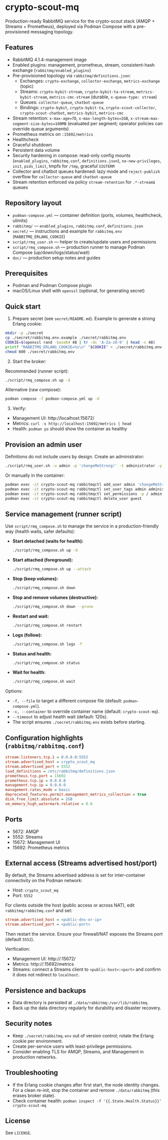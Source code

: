 # crypto-scout-mq

Production-ready RabbitMQ service for the crypto-scout stack (AMQP + Streams + Prometheus), deployed via Podman Compose
with a pre-provisioned messaging topology.

## Features

- RabbitMQ 4.1.4-management image
- Enabled plugins: management, prometheus, stream, consistent-hash exchange (`rabbitmq/enabled_plugins`)
- Pre-provisioned topology via `rabbitmq/definitions.json`:
    - Exchanges: `crypto-exchange`, `collector-exchange`, `metrics-exchange` (topic)
    - Streams: `crypto-bybit-stream`, `crypto-bybit-ta-stream`, `metrics-bybit-stream`, `metrics-cmc-stream` (durable,
      `x-queue-type: stream`)
    - Queues: `collector-queue`, `chatbot-queue`
    - Bindings: `crypto-bybit`, `crypto-bybit-ta`, `crypto-scout-collector`, `crypto-scout-chatbot`, `metrics-bybit`,
      `metrics-cmc`
- Stream retention: `x-max-age=7D`, `x-max-length-bytes=2GB`, `x-stream-max-segment-size-bytes=100MB` (evaluated per
  segment; operator policies can override queue arguments)
- Prometheus metrics on `:15692/metrics`
- Healthcheck
- Graceful shutdown
- Persistent data volume
- Security hardening in compose: read-only config mounts (`enabled_plugins`, `rabbitmq.conf`, `definitions.json`),
  `no-new-privileges`, `init`, `pids_limit`, tmpfs for `/tmp`, graceful `SIGTERM`
- Collector and chatbot queues hardened: lazy mode and `reject-publish` overflow for `collector-queue` and
  `chatbot-queue`
- Stream retention enforced via policy `stream-retention` for `.*-stream$` queues

## Repository layout

- `podman-compose.yml` — container definition (ports, volumes, healthcheck, ulimits)
- `rabbitmq/` — `enabled_plugins`, `rabbitmq.conf`, `definitions.json`
- `secret/` — instructions and example for `rabbitmq.env` (`RABBITMQ_ERLANG_COOKIE`)
- `script/rmq_user.sh` — helper to create/update users and permissions
- `script/rmq_compose.sh` — production runner to manage Podman Compose (up/down/logs/status/wait)
- `doc/` — production setup notes and guides

## Prerequisites

- Podman and Podman Compose plugin
- macOS/Linux shell with `openssl` (optional, for generating secret)

## Quick start

1) Prepare secret (see `secret/README.md`). Example to generate a strong Erlang cookie:

```bash
mkdir -p ./secret
cp ./secret/rabbitmq.env.example ./secret/rabbitmq.env
COOKIE=$(openssl rand -base64 48 | tr -dc 'A-Za-z0-9' | head -c 48)
printf "RABBITMQ_ERLANG_COOKIE=%s\n" "$COOKIE" > ./secret/rabbitmq.env
chmod 600 ./secret/rabbitmq.env
```

2) Start the broker:

Recommended (runner script):

```bash
./script/rmq_compose.sh up -d
```

Alternative (raw compose):

```bash
podman compose -f podman-compose.yml up -d
```

3) Verify:

- Management UI: http://localhost:15672/
- Metrics: `curl -s http://localhost:15692/metrics | head`
- Health: `podman ps` should show the container as healthy

## Provision an admin user

Definitions do not include users by design. Create an administrator:

```bash
./script/rmq_user.sh -u admin -p 'changeMeStrong!' -t administrator -y
```

Or manually in the container:

```bash
podman exec -it crypto-scout-mq rabbitmqctl add_user admin 'changeMeStrong!'
podman exec -it crypto-scout-mq rabbitmqctl set_user_tags admin administrator
podman exec -it crypto-scout-mq rabbitmqctl set_permissions -p / admin ".*" ".*" ".*"
podman exec -it crypto-scout-mq rabbitmqctl delete_user guest
```

## Service management (runner script)

Use `script/rmq_compose.sh` to manage the service in a production-friendly way (health waits, safer defaults):

- **Start detached (waits for health):**
  ```bash
  ./script/rmq_compose.sh up -d
  ```
- **Start attached (foreground):**
  ```bash
  ./script/rmq_compose.sh up --attach
  ```
- **Stop (keep volumes):**
  ```bash
  ./script/rmq_compose.sh down
  ```
- **Stop and remove volumes (destructive):**
  ```bash
  ./script/rmq_compose.sh down --prune
  ```
- **Restart and wait:**
  ```bash
  ./script/rmq_compose.sh restart
  ```
- **Logs (follow):**
  ```bash
  ./script/rmq_compose.sh logs -f
  ```
- **Status and health:**
  ```bash
  ./script/rmq_compose.sh status
  ```
- **Wait for health:**
  ```bash
  ./script/rmq_compose.sh wait
  ```

Options:

- `-f, --file` to target a different compose file (default: `podman-compose.yml`).
- `-c, --container` to override container name (default: `crypto-scout-mq`).
- `--timeout` to adjust health wait (default: 120s).
- The script ensures `./secret/rabbitmq.env` exists before starting.

## Configuration highlights (`rabbitmq/rabbitmq.conf`)

```ini
stream.listeners.tcp.1 = 0.0.0.0:5552
stream.advertised_host = crypto_scout_mq
stream.advertised_port = 5552
load_definitions = /etc/rabbitmq/definitions.json
prometheus.tcp.port = 15692
prometheus.tcp.ip = 0.0.0.0
management.tcp.ip = 0.0.0.0
management.rates_mode = basic
deprecated_features.permit.management_metrics_collection = true
disk_free_limit.absolute = 2GB
vm_memory_high_watermark.relative = 0.6
```

## Ports

- 5672: AMQP
- 5552: Streams
- 15672: Management UI
- 15692: Prometheus metrics

## External access (Streams advertised host/port)

By default, the Streams advertised address is set for inter-container connectivity on the Podman network:

- Host: `crypto_scout_mq`
- Port: `5552`

For clients outside the host (public access or across NAT), edit `rabbitmq/rabbitmq.conf` and set:

```ini
stream.advertised_host = <public-dns-or-ip>
stream.advertised_port = <public-port>
```

Then restart the service. Ensure your firewall/NAT exposes the Streams port (default `5552`).

Verification:

- Management UI: http://<public-host>:15672/
- Metrics:      http://<public-host>:15692/metrics
- Streams:      connect a Streams client to `<public-host>:<port>` and confirm it does not redirect to `localhost`.

## Persistence and backups

- Data directory is persisted at `./data/rabbitmq:/var/lib/rabbitmq`.
- Back up the data directory regularly for durability and disaster recovery.

## Security notes

- Keep `./secret/rabbitmq.env` out of version control; rotate the Erlang cookie per environment.
- Create per-service users with least-privilege permissions.
- Consider enabling TLS for AMQP, Streams, and Management in production networks.

## Troubleshooting

- If the Erlang cookie changes after first start, the node identity changes. For a clean re-init, stop the container and
  remove `./data/rabbitmq` (this erases broker state).
- Check container health: `podman inspect -f '{{.State.Health.Status}}' crypto-scout-mq`

## License

See `LICENSE`.
